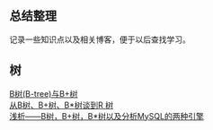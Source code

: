 ## 总结整理
记录一些知识点以及相关博客，便于以后查找学习。

## 树
[B树(B-tree)与B+树](http://blog.csdn.net/guoziqing506/article/details/64122287)  
[从B树、B+树、B*树谈到R 树](http://blog.csdn.net/v_july_v/article/details/6530142)  
[浅析——B树，B+树，B*树以及分析MySQL的两种引擎](http://blog.csdn.net/qq_26768741/article/details/53164202)

